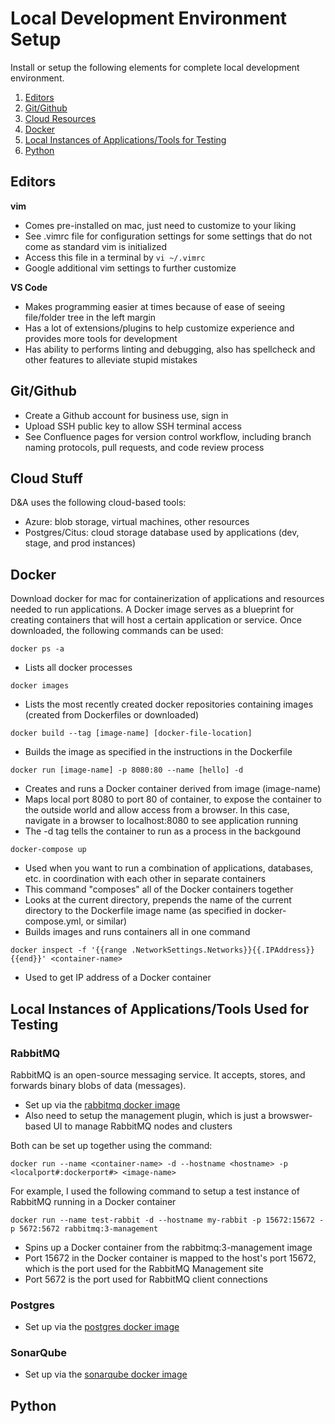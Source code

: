 # Local Development Environment Setup

Install or setup the following elements for complete local development environment. 

1. [Editors](#editors)
2. [Git/Github](#git-github)
3. [Cloud Resources](#cloud-stuff)
4. [Docker](#docker)
5. [Local Instances of Applications/Tools for Testing](#local-instances)
6. [Python](#python-dev)

<a name="editors"></a>
## Editors
**vim**
- Comes pre-installed on mac, just need to customize to your liking 
- See .vimrc file for configuration settings for some settings that do not come as standard vim is initialized
- Access this file in a terminal by `vi ~/.vimrc` 
- Google additional vim settings to further customize

**VS Code**
- Makes programming easier at times because of ease of seeing file/folder tree in the left margin 
- Has a lot of extensions/plugins to help customize experience and provides more tools for development
- Has ability to performs linting and debugging, also has spellcheck and other features to alleviate stupid mistakes 

<a name="git-github"></a>
## Git/Github
- Create a Github account for business use, sign in 
- Upload SSH public key to allow SSH terminal access
- See Confluence pages for version control workflow, including branch naming protocols, pull requests, and code review process

<a name="cloud-stuff"></a>
## Cloud Stuff
D&A uses the following cloud-based tools:
- Azure: blob storage, virtual machines, other resources
- Postgres/Citus: cloud storage database used by applications (dev, stage, and prod instances)

<a name="docker"></a>
## Docker
Download docker for mac for containerization of applications and resources needed to run applications. A Docker image serves as a blueprint for creating containers that will host a certain application or service.
Once downloaded, the following commands can be used:

`docker ps -a`

- Lists all docker processes 

`docker images`

- Lists the most recently created docker repositories containing images (created from Dockerfiles or downloaded)

`docker build --tag [image-name] [docker-file-location]`

- Builds the image as specified in the instructions in the Dockerfile

`docker run [image-name] -p 8080:80 --name [hello] -d`

- Creates and runs a Docker container derived from image (image-name)
- Maps local port 8080 to port 80 of container, to expose the container to the outside world and allow access from a browser. In this case, navigate in a browser to localhost:8080 to see application running
- The -d tag tells the container to run as a process in the backgound 

`docker-compose up`

- Used when you want to run a combination of applications, databases, etc. in coordination with each other in separate containers
- This command "composes" all of the Docker containers together
- Looks at the current directory, prepends the name of the current directory to the Dockerfile image name (as specified in docker-compose.yml, or similar)
- Builds images and runs containers all in one command

`docker inspect -f '{{range .NetworkSettings.Networks}}{{.IPAddress}}{{end}}' <container-name>`

- Used to get IP address of a Docker container

<a name="local-instances"></a>
## Local Instances of Applications/Tools Used for Testing
### RabbitMQ
RabbitMQ is an open-source messaging service. It accepts, stores, and forwards binary blobs of data (messages).
- Set up via the [rabbitmq docker image](https://hub.docker.com/_/rabbitmq)
- Also need to setup the management plugin, which is just a browswer-based UI to manage RabbitMQ nodes and clusters

Both can be set up together using the command: 

`docker run --name <container-name> -d --hostname <hostname> -p <localport#:dockerport#> <image-name>`

For example, I used the following command to setup a test instance of RabbitMQ running in a Docker container

`docker run --name test-rabbit -d --hostname my-rabbit -p 15672:15672 -p 5672:5672 rabbitmq:3-management`
- Spins up a Docker container from the rabbitmq:3-management image
- Port 15672 in the Docker container is mapped to the host's port 15672, which is the port used for the RabbitMQ Management site
- Port 5672 is the port used for RabbitMQ client connections

### Postgres
- Set up via the [postgres docker image](https://hub.docker.com/_/postgres)

### SonarQube
- Set up via the [sonarqube docker image](https://hub.docker.com/_/sonarqube)

<a name="python-dev"></a>
## Python


